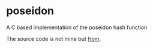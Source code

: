 # poseidon
A C based implementation of the poseidon hash function

The source code is not mine but [from](https://gitlab.com/nomadic-labs/cryptography/ocaml-bls12-381-hash/-/tree/main/src/poseidon?ref_type=heads).

